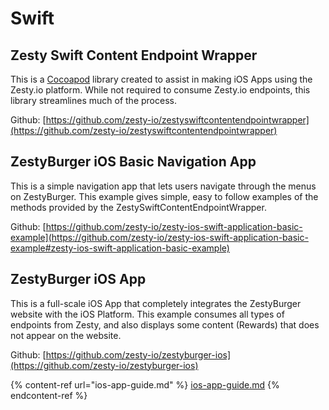 # Swift

## Zesty Swift Content Endpoint Wrapper

This is a [Cocoapod](https://cocoapods.org) library created to assist in making iOS Apps using the Zesty.io platform. While not required to consume Zesty.io endpoints, this library streamlines much of the process.

Github: [https://github.com/zesty-io/zestyswiftcontentendpointwrapper](https://github.com/zesty-io/zestyswiftcontentendpointwrapper)

## ZestyBurger iOS Basic Navigation App

This is a simple navigation app that lets users navigate through the menus on ZestyBurger. This example gives simple, easy to follow examples of the methods provided by the ZestySwiftContentEndpointWrapper.

Github: [https://github.com/zesty-io/zesty-ios-swift-application-basic-example](https://github.com/zesty-io/zesty-ios-swift-application-basic-example#zesty-ios-swift-application-basic-example)

## ZestyBurger iOS App

This is a full-scale iOS App that completely integrates the ZestyBurger website with the iOS Platform. This example consumes all types of endpoints from Zesty, and also displays some content (Rewards) that does not appear on the website.

Github: [https://github.com/zesty-io/zestyburger-ios](https://github.com/zesty-io/zestyburger-ios)

{% content-ref url="ios-app-guide.md" %}
[ios-app-guide.md](ios-app-guide.md)
{% endcontent-ref %}
